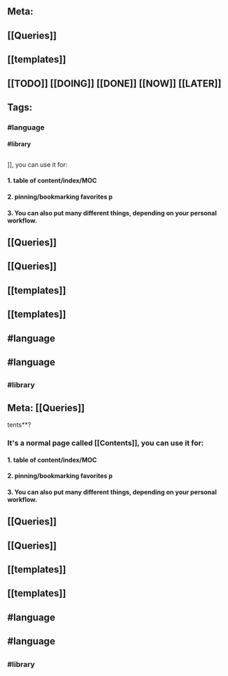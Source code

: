 ## **Meta:**
## [[Queries]]
## [[templates]]
## [[TODO]] [[DOING]] [[DONE]] [[NOW]] [[LATER]]
## **Tags:**
### #language
#### #library
##
]], you can use it for:
#### 1. table of content/index/MOC
#### 2. pinning/bookmarking favorites p
#### 3. You can also put many different things, depending on your personal workflow.
## [[Queries]]
## [[Queries]]
##
## [[templates]]
## [[templates]]
##
## #language
## #language
##
###
### #library
## Meta: [[Queries]]
tents**?
### It's a normal page called [[Contents]], you can use it for:
#### 1. table of content/index/MOC
#### 2. pinning/bookmarking favorites p
#### 3. You can also put many different things, depending on your personal workflow.
## [[Queries]]
## [[Queries]]
##
## [[templates]]
## [[templates]]
##
## #language
## #language
##
###
### #library
